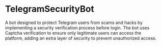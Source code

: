# TelegramSecurityBot
A bot designed to protect Telegram users from scams and hacks by implementing a security verification process before login. The bot uses Captcha verification to ensure only legitimate users can access the platform, adding an extra layer of security to prevent unauthorized access.
